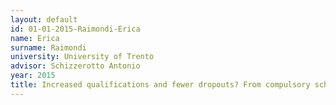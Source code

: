 ```yaml
---
layout: default 
id: 01-01-2015-Raimondi-Erica
name: Erica
surname: Raimondi
university: University of Trento
advisor: Schizzerotto Antonio
year: 2015
title: Increased qualifications and fewer dropouts? From compulsory schooling to vocational education in Italy.
---
```

